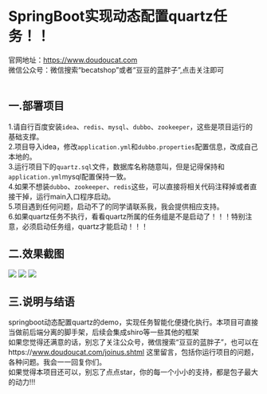 # SpringBoot实现动态配置quartz任务！！
官网地址：https://www.doudoucat.com<br>
微信公众号：微信搜索“becatshop”或者“豆豆的蓝胖子”,点击关注即可
<br><br>
## 一.部署项目<br>
1.请自行百度安装`idea`、`redis`、`mysql`、`dubbo`、`zookeeper`，这些是项目运行的基础支撑。<br>
2.项目导入idea，修改`application.yml`和`dubbo.properties`配置信息，改成自己本地的。<br>
3.运行项目下的`quartz.sql`文件，数据库名称随意叫，但是记得保持和`application.yml`mysql配置保持一致。<br>
4.如果不想装`dubbo`、`zookeeper`、`redis`这些，可以直接将相关代码注释掉或者直接干掉，运行main入口程序启动。<br>
5.项目遇到任何问题，启动不了的同学请联系我，我会提供相应支持。<br>
6.如果quartz任务不执行，看看quartz所属的任务组是不是启动了！！！特别注意，必须启动任务组，quartz才能启动！！！<br>
## 二.效果截图<br>
![](http://source.doudoucat.com/任务组.png)
![](http://source.doudoucat.com/任务列表.png)
![](http://source.doudoucat.com/quartz1.png)
<br>
## 三.说明与结语<br>
springboot动态配置quartz的demo，实现任务智能化便捷化执行。本项目可直接当做前后端分离的脚手架，后续会集成shiro等一些其他的框架<br>
如果您觉得还满意的话，别忘了关注公众号，微信搜索“豆豆的蓝胖子”，也可以在https://www.doudoucat.com/joinus.shtml 这里留言，包括你运行项目的问题，各种问题。我会一一回复你们。<br>如果觉得本项目还可以，别忘了点点star，你的每一个小小的支持，都是包子最大的动力!!!
